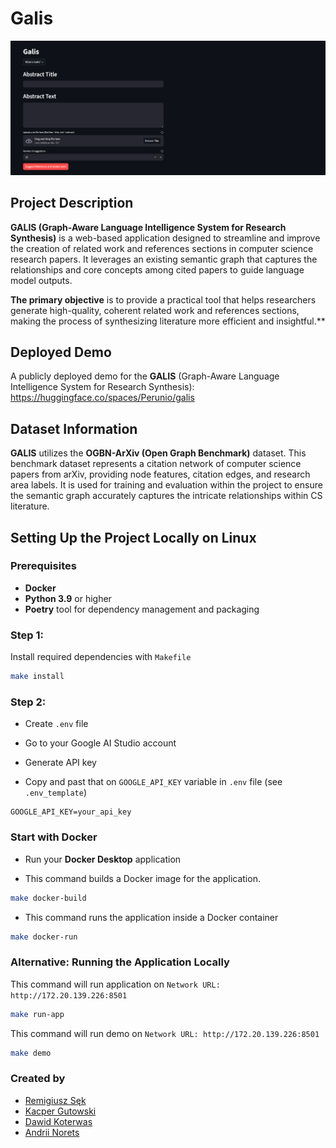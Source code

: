 # Galis

![alt text](app_.png)

## Project Description
<strong>GALIS (Graph-Aware Language Intelligence System for Research Synthesis)</strong> is a web-based application designed to streamline and improve the creation of related work and references sections in computer science research papers. It leverages an existing semantic graph that captures the relationships and core concepts among cited papers to guide language model outputs. 

<strong>The primary objective</strong> is to provide a practical tool that helps researchers generate high-quality, coherent related work and references sections, making the process of synthesizing literature more efficient and insightful.**

## Deployed Demo

A publicly deployed demo for the <strong>GALIS</strong> (Graph-Aware Language Intelligence System for Research Synthesis): https://huggingface.co/spaces/Perunio/galis

## Dataset Information
<strong>GALIS</strong> utilizes the <strong>OGBN-ArXiv (Open Graph Benchmark)</strong> dataset. This benchmark dataset represents a citation network of computer science papers from arXiv, providing node features, citation edges, and research area labels. It is used for training and evaluation within the project to ensure the semantic graph accurately captures the intricate relationships within CS literature.

## Setting Up the Project Locally on <strong>Linux</strong>

### Prerequisites
- <strong>Docker</strong> 
- <strong>Python 3.9</strong> or higher
- <strong>Poetry</strong> tool for dependency management and packaging
  
### Step 1:

Install required dependencies with ```Makefile```

```bash
make install
```

### Step 2:

- Create ```.env``` file

- Go to your Google AI Studio account
- Generate API key
- Copy and past that on ```GOOGLE_API_KEY``` variable in ```.env``` file (see ```.env_template```)

```
GOOGLE_API_KEY=your_api_key
```

### Start with <strong>Docker</strong>

- Run your <strong>Docker Desktop</strong> application

- This command builds a Docker image for the application.

```bash
make docker-build
```

- This command runs the application inside a Docker container

```bash
make docker-run
```

### Alternative: Running the Application Locally

This command will run application on ```Network URL: http://172.20.139.226:8501```
```bash
make run-app
```

This command will run demo on ```Network URL: http://172.20.139.226:8501```
```bash
make demo
```

### Created by

- [Remigiusz Sęk](<https://github.com/remigiuszsek>)
- [Kacper Gutowski](<https://github.com/Perunio>)
- [Dawid Koterwas](<https://github.com/Kiwinicki>)
- [Andrii Norets](<https://github.com/AndriiNorets>)